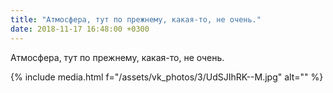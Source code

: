 ```yaml
---
title: "Атмосфера, тут по прежнему, какая-то, не очень."
date: 2018-11-17 16:48:00 +0300
---
```


Атмосфера, тут по прежнему, какая-то, не очень.

{% include media.html f="/assets/vk_photos/3/UdSJIhRK--M.jpg" alt="" %}
